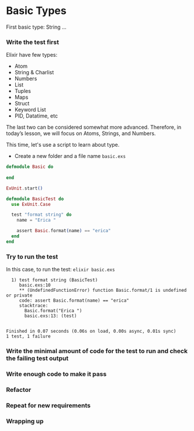 # Basic Types

&#x20;First basic type: String ...

### Write the test first <a href="#write-the-test-first" id="write-the-test-first"></a>

Elixir have few types:

* Atom
* String & Charlist
* Numbers
* List
* Tuples
* Maps
* Struct
* Keyword List
* PID, Datatime, etc

&#x20;The last two can be considered somewhat more advanced. Therefore, in today’s lesson, we will focus on Atoms, Strings, and Numbers.

&#x20;This time, let's use a script to learn about type.

* Create a new folder and a file name `basic.exs`

```elixir
defmodule Basic do
  
end

ExUnit.start()

defmodule BasicTest do
  use ExUnit.Case

  test "format string" do
    name = "Erica "

    assert Basic.format(name) == "erica"
  end
end
```

### Try to run the test <a href="#try-to-run-the-test" id="try-to-run-the-test"></a>

In this case, to run the test: `elixir basic.exs`

```
  1) test format string (BasicTest)
     basic.exs:10
     ** (UndefinedFunctionError) function Basic.format/1 is undefined or private
     code: assert Basic.format(name) == "erica"
     stacktrace:
       Basic.format("Erica ")
       basic.exs:13: (test)


Finished in 0.07 seconds (0.06s on load, 0.00s async, 0.01s sync)
1 test, 1 failure
```

### Write the minimal amount of code for the test to run and check the failing test output <a href="#write-the-minimal-amount-of-code-for-the-test-to-run-and-check-the-failing-test-output" id="write-the-minimal-amount-of-code-for-the-test-to-run-and-check-the-failing-test-output"></a>

### Write enough code to make it pass <a href="#write-enough-code-to-make-it-pass" id="write-enough-code-to-make-it-pass"></a>

### Refactor <a href="#refactor" id="refactor"></a>

### Repeat for new requirements <a href="#repeat-for-new-requirements" id="repeat-for-new-requirements"></a>

### Wrapping up <a href="#wrapping-up" id="wrapping-up"></a>
